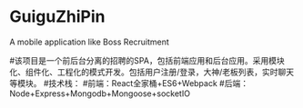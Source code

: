 # GuiguZhiPin
A mobile application like Boss Recruitment

#该项目是一个前后台分离的招聘的SPA，包括前端应用和后台应用。采用模块化、组件化、工程化的模式开发。包括用户注册/登录，大神/老板列表，实时聊天等模块。
#技术栈：
#前端：React全家桶+ES6+Webpack
#后端：Node+Express+Mongodb+Mongoose+socketIO



